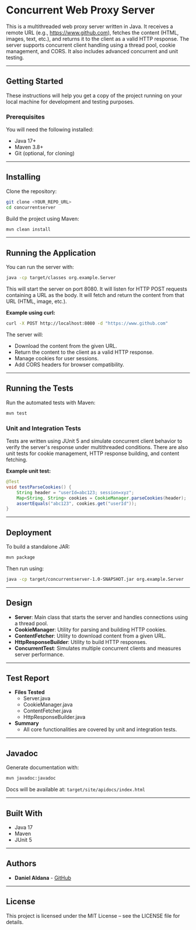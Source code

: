 # Concurrent Web Proxy Server

This is a multithreaded web proxy server written in Java. It receives a remote URL (e.g., https://www.github.com), fetches the content (HTML, images, text, etc.), and returns it to the client as a valid HTTP response. The server supports concurrent client handling using a thread pool, cookie management, and CORS. It also includes advanced concurrent and unit testing.

---

## Getting Started
These instructions will help you get a copy of the project running on your local machine for development and testing purposes.

### Prerequisites
You will need the following installed:
- Java 17+
- Maven 3.8+
- Git (optional, for cloning)

---

## Installing
Clone the repository:
```sh
git clone <YOUR_REPO_URL>
cd concurrentserver
```
Build the project using Maven:
```sh
mvn clean install
```

---

## Running the Application
You can run the server with:
```sh
java -cp target/classes org.example.Server
```
This will start the server on port 8080. It will listen for HTTP POST requests containing a URL as the body. It will fetch and return the content from that URL (HTML, image, etc.).

**Example using curl:**
```sh
curl -X POST http://localhost:8080 -d "https://www.github.com"
```
The server will:
- Download the content from the given URL.
- Return the content to the client as a valid HTTP response.
- Manage cookies for user sessions.
- Add CORS headers for browser compatibility.

---

## Running the Tests
Run the automated tests with Maven:
```sh
mvn test
```

### Unit and Integration Tests
Tests are written using JUnit 5 and simulate concurrent client behavior to verify the server's response under multithreaded conditions. There are also unit tests for cookie management, HTTP response building, and content fetching.

**Example unit test:**
```java
@Test
void testParseCookies() {
    String header = "userId=abc123; session=xyz";
    Map<String, String> cookies = CookieManager.parseCookies(header);
    assertEquals("abc123", cookies.get("userId"));
}
```

---

## Deployment
To build a standalone JAR:
```sh
mvn package
```
Then run using:
```sh
java -cp target/concurrentserver-1.0-SNAPSHOT.jar org.example.Server
```

---

## Design
- **Server**: Main class that starts the server and handles connections using a thread pool.
- **CookieManager**: Utility for parsing and building HTTP cookies.
- **ContentFetcher**: Utility to download content from a given URL.
- **HttpResponseBuilder**: Utility to build HTTP responses.
- **ConcurrentTest**: Simulates multiple concurrent clients and measures server performance.
---

## Test Report
- **Files Tested**
  - Server.java
  - CookieManager.java
  - ContentFetcher.java
  - HttpResponseBuilder.java
- **Summary**
  - All core functionalities are covered by unit and integration tests.

---

## Javadoc
Generate documentation with:
```sh
mvn javadoc:javadoc
```
Docs will be available at: `target/site/apidocs/index.html`

---

## Built With
- Java 17
- Maven 
- JUnit 5

---


## Authors
* **Daniel Aldana** - [GitHub](https://github.com/Daniel-Aldana10)

---

## License
This project is licensed under the MIT License – see the LICENSE file for details. 